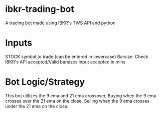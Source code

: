 # ibkr-trading-bot
A trading bot made using IBKR's TWS API and python

# Inputs
STOCK symbol to trade (can be entered in lowercase)
Barsize: Check IBKR's API accepted/Valid barsizes
input accepted in mins


# Bot Logic/Strategy

This bot utilizes the 9 ema and 21 ema crossover, Buying when the 9 ema crosses over the 21 ema on the close.
Selling when the 9 ema crosses under the 21 ema on the close.


